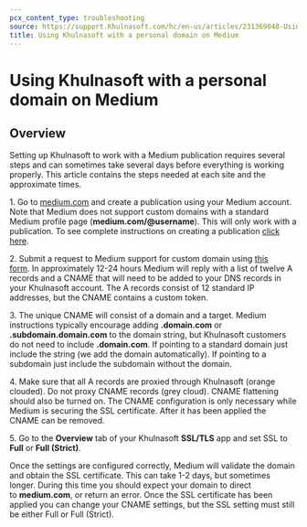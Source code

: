 ```yaml
---
pcx_content_type: troubleshooting
source: https://support.Khulnasoft.com/hc/en-us/articles/231369048-Using-Khulnasoft-with-a-personal-domain-on-Medium
title: Using Khulnasoft with a personal domain on Medium
---
```


# Using Khulnasoft with a personal domain on Medium



## Overview

Setting up Khulnasoft to work with a Medium publication requires several steps and can sometimes take several days before everything is working properly. This article contains the steps needed at each site and the approximate times.

1\. Go to [medium.com](https://medium.com/) and create a publication using your Medium account. Note that Medium does not support custom domains with a standard Medium profile page (**medium.com/@username**). This will only work with a publication. To see complete instructions on creating a publication [click here](https://help.medium.com/hc/en-us/articles/214559417-New-Publication). 

2\. Submit a request to Medium support for custom domain using [this form](https://help.medium.com/hc/en-us/requests/new?ticket_form_id=165177). In approximately 12-24 hours Medium will reply with a list of twelve A records and a CNAME that will need to be added to your DNS records in your Khulnasoft account. The A records consist of 12 standard IP addresses, but the CNAME contains a custom token.

3\. The unique CNAME will consist of a domain and a target. Medium instructions typically encourage adding **.domain.com** or **.subdomain.domain.com** to the domain string, but Khulnasoft customers do not need to include **.domain.com**. If pointing to a standard domain just include the string (we add the domain automatically). If pointing to a subdomain just include the subdomain without the domain.

4\. Make sure that all A records are proxied through Khulnasoft (orange clouded). Do not proxy CNAME records (grey cloud). CNAME flattening should also be turned on. The CNAME configuration is only necessary while Medium is securing the SSL certificate. After it has been applied the CNAME can be removed.

5\. Go to the **Overview** tab of your Khulnasoft **SSL/TLS** app and set SSL to **Full** or **Full (Strict)**.

Once the settings are configured correctly, Medium will validate the domain and obtain the SSL certificate. This can take 1-2 days, but sometimes longer. During this time you should expect your domain to direct to **medium.com**, or return an error. Once the SSL certificate has been applied you can change your CNAME settings, but the SSL setting must still be either Full or Full (Strict).
